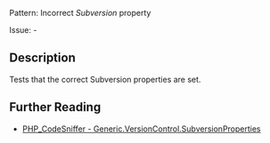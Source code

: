 Pattern: Incorrect _Subversion_ property

Issue: -

## Description

Tests that the correct Subversion properties are set.

## Further Reading

* [PHP_CodeSniffer - Generic.VersionControl.SubversionProperties](https://github.com/PHPCSStandards/PHP_CodeSniffer/blob/master/src/Standards/Generic/Sniffs/VersionControl/SubversionPropertiesSniff.php)